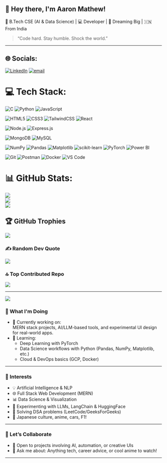 ## 👋 Hey there, I'm Aaron Mathew!

🚀 B.Tech CSE (AI & Data Science) | 💻 Developer | 🎯 Dreaming Big | 🇮🇳 From India  
> “Code hard. Stay humble. Shock the world.”

---

## 🌐 Socials:
[![LinkedIn](https://img.shields.io/badge/LinkedIn-%230077B5.svg?logo=linkedin&logoColor=white)](https://linkedin.com/in/aaron-mathew-amath) [![email](https://img.shields.io/badge/Email-D14836?logo=gmail&logoColor=white)](mailto:aaronmathew453@gmail.com) 

# 💻 Tech Stack:
![C](https://img.shields.io/badge/c-%2300599C.svg?style=for-the-badge&logo=c&logoColor=white) 
![Python](https://img.shields.io/badge/python-3670A0?style=for-the-badge&logo=python&logoColor=ffdd54) 
![JavaScript](https://img.shields.io/badge/javascript-%23F7DF1E.svg?style=for-the-badge&logo=javascript&logoColor=black) 

![HTML5](https://img.shields.io/badge/html5-%23E34F26.svg?style=for-the-badge&logo=html5&logoColor=white) 
![CSS3](https://img.shields.io/badge/css3-%231572B6.svg?style=for-the-badge&logo=css3&logoColor=white) 
![TailwindCSS](https://img.shields.io/badge/tailwindcss-%2338B2AC.svg?style=for-the-badge&logo=tailwind-css&logoColor=white) 
![React](https://img.shields.io/badge/react-%2320232a.svg?style=for-the-badge&logo=react&logoColor=%2361DAFB) 

![Node.js](https://img.shields.io/badge/node.js-339933?style=for-the-badge&logo=nodedotjs&logoColor=white) 
![Express.js](https://img.shields.io/badge/express.js-%23404d59.svg?style=for-the-badge&logo=express&logoColor=%2361DAFB) 

![MongoDB](https://img.shields.io/badge/MongoDB-%234ea94b.svg?style=for-the-badge&logo=mongodb&logoColor=white) 
![MySQL](https://img.shields.io/badge/mysql-4479A1.svg?style=for-the-badge&logo=mysql&logoColor=white)

![NumPy](https://img.shields.io/badge/numpy-%23013243.svg?style=for-the-badge&logo=numpy&logoColor=white) 
![Pandas](https://img.shields.io/badge/pandas-%23150458.svg?style=for-the-badge&logo=pandas&logoColor=white) 
![Matplotlib](https://img.shields.io/badge/Matplotlib-%23ffffff.svg?style=for-the-badge&logo=matplotlib&logoColor=black) 
![scikit-learn](https://img.shields.io/badge/scikit--learn-%23F7931E.svg?style=for-the-badge&logo=scikit-learn&logoColor=white) 
![PyTorch](https://img.shields.io/badge/PyTorch-%23EE4C2C.svg?style=for-the-badge&logo=PyTorch&logoColor=white) 
![Power BI](https://img.shields.io/badge/power_bi-F2C811?style=for-the-badge&logo=powerbi&logoColor=black)

![Git](https://img.shields.io/badge/git-%23F05033.svg?style=for-the-badge&logo=git&logoColor=white) 
![Postman](https://img.shields.io/badge/Postman-FF6C37?style=for-the-badge&logo=postman&logoColor=white) 
![Docker](https://img.shields.io/badge/docker-%230db7ed.svg?style=for-the-badge&logo=docker&logoColor=white) 
![VS Code](https://img.shields.io/badge/VS%20Code-007ACC?style=for-the-badge&logo=visual-studio-code&logoColor=white)
# 📊 GitHub Stats:
![](https://github-readme-stats.vercel.app/api?username=Aaron-mathew&theme=radical&hide_border=false&include_all_commits=true&count_private=true)<br/>
![](https://nirzak-streak-stats.vercel.app/?user=Aaron-mathew&theme=radical&hide_border=false)<br/>
![](https://github-readme-stats.vercel.app/api/top-langs/?username=Aaron-mathew&theme=radical&hide_border=false&include_all_commits=true&count_private=true&layout=compact)

## 🏆 GitHub Trophies
![](https://github-profile-trophy.vercel.app/?username=Aaron-mathew&theme=radical&no-frame=false&no-bg=true&margin-w=4)

### ✍️ Random Dev Quote
![](https://quotes-github-readme.vercel.app/api?type=vetical&theme=radical)

### 🔝 Top Contributed Repo
![](https://github-contributor-stats.vercel.app/api?username=Aaron-mathew&limit=5&theme=radical&combine_all_yearly_contributions=true)

---
[![](https://visitcount.itsvg.in/api?id=Aaron-mathew&icon=10&color=8)](https://visitcount.itsvg.in)

### 🔧 What I'm Doing
- 🔭 Currently working on:  
  MERN stack projects, AI/LLM-based tools, and experimental UI design for real-world apps.
- 🌱 Learning:  
  - Deep Learning with PyTorch  
  - Data Science workflows with Python (Pandas, NumPy, Matplotlib, etc.)  
  - Cloud & DevOps basics (GCP, Docker)

---

### 🧠 Interests
- 💡 Artificial Intelligence & NLP  
- 🌐 Full Stack Web Development (MERN)  
- 📊 Data Science & Visualization  
- 🧪 Experimenting with LLMs, LangChain & HuggingFace  
- 🧩 Solving DSA problems (LeetCode/GeeksForGeeks)  
- 🎌 Japanese culture, anime, cars, F1!

---

### 🤝 Let’s Collaborate
- 👯 Open to projects involving AI, automation, or creative UIs  
- 💬 Ask me about: Anything tech, career advice, or cool anime to watch!

---



